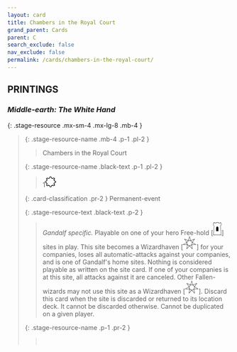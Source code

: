 ```yaml
---
layout: card
title: Chambers in the Royal Court
grand_parent: Cards
parent: C
search_exclude: false
nav_exclude: false
permalink: /cards/chambers-in-the-royal-court/
---
```


## PRINTINGS


### _Middle-earth: The White Hand_

{: .stage-resource .mx-sm-4 .mx-lg-8 .mb-4 }
> {: .stage-resource-name .mb-4 .p-1 .pl-2 }
> > <div class="card-mp"></div>
> > <div class="card-name">Chambers in the Royal Court</div>
>
> {: .stage-resource-name .black-text .p-1 .pl-2 }
> > 1![](/assets/images/stage-point.svg)
>
> {: .card-classification .pr-2 }
> Permanent-event
>
> {: .stage-resource-text .black-text .p-2 }
> > _Gandalf specific._ Playable on one of your hero Free-hold \[![](/assets/images/free-hold.svg)] sites in play. This site becomes a Wizardhaven \[![](/assets/images/free-haven.svg)] for your companies, loses all automatic-attacks against your companies, and is one of Gandalf's home sites. Nothing is considered playable as written on the site card. If one of your companies is at this site, all attacks against it are canceled. Other Fallen-wizards may not use this site as a Wizardhaven \[![](/assets/images/free-haven.svg)]. Discard this card when the site is discarded or returned to its location deck. It cannot be discarded otherwise. Cannot be duplicated on a given player. 
> 
> {: .stage-resource-name .p-1 .pr-2 }
> > <div class="card-shield"></div>
> > <div class="card-corruption">&nbsp;</div>
